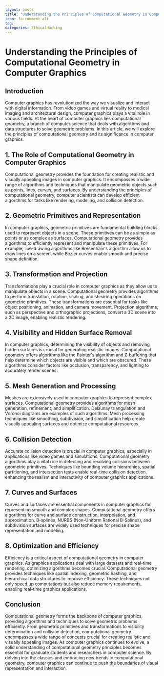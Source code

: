 ```yaml
---
layout: posts
title: "Understanding the Principles of Computational Geometry in Computer Graphics"
icon: fa-comment-alt
tag:      
categories: EthicalHacking
---
```



# Understanding the Principles of Computational Geometry in Computer Graphics

## Introduction

Computer graphics has revolutionized the way we visualize and interact with digital information. From video games and virtual reality to medical imaging and architectural design, computer graphics plays a vital role in various fields. At the heart of computer graphics lies computational geometry, a branch of computer science that deals with algorithms and data structures to solve geometric problems. In this article, we will explore the principles of computational geometry and its significance in computer graphics.

## 1. The Role of Computational Geometry in Computer Graphics

Computational geometry provides the foundation for creating realistic and visually appealing images in computer graphics. It encompasses a wide range of algorithms and techniques that manipulate geometric objects such as points, lines, curves, and surfaces. By understanding the principles of computational geometry, computer scientists can develop efficient algorithms for tasks like rendering, modeling, and collision detection.

## 2. Geometric Primitives and Representation

In computer graphics, geometric primitives are fundamental building blocks used to represent objects in a scene. These primitives can be as simple as points or as complex as surfaces. Computational geometry provides algorithms to efficiently represent and manipulate these primitives. For example, line-drawing algorithms like Bresenham's algorithm allow us to draw lines on a screen, while Bezier curves enable smooth and precise shape definition.

## 3. Transformation and Projection

Transformations play a crucial role in computer graphics as they allow us to manipulate objects in a scene. Computational geometry provides algorithms to perform translation, rotation, scaling, and shearing operations on geometric primitives. These transformations are essential for tasks like object positioning, animation, and camera movement. Projection algorithms, such as perspective and orthographic projections, convert a 3D scene into a 2D image, enabling realistic rendering.

## 4. Visibility and Hidden Surface Removal

In computer graphics, determining the visibility of objects and removing hidden surfaces is crucial for generating realistic images. Computational geometry offers algorithms like the Painter's algorithm and Z-buffering that help determine which objects are visible and which are obscured. These algorithms consider factors like occlusion, transparency, and lighting to accurately render scenes.

## 5. Mesh Generation and Processing

Meshes are extensively used in computer graphics to represent complex surfaces. Computational geometry provides algorithms for mesh generation, refinement, and simplification. Delaunay triangulation and Voronoi diagrams are examples of such algorithms. Mesh processing techniques like smoothing, subdivision, and simplification help create visually appealing surfaces and optimize computational resources.

## 6. Collision Detection

Accurate collision detection is crucial in computer graphics, especially in applications like video games and simulations. Computational geometry algorithms play a vital role in detecting and resolving collisions between geometric primitives. Techniques like bounding volume hierarchies, spatial partitioning, and intersection tests enable real-time collision detection, enhancing the realism and interactivity of computer graphics applications.

## 7. Curves and Surfaces

Curves and surfaces are essential components in computer graphics for representing smooth and complex shapes. Computational geometry offers algorithms for curve and surface construction, interpolation, and approximation. B-splines, NURBS (Non-Uniform Rational B-Splines), and subdivision surfaces are widely used techniques for precise shape representation and modeling.

## 8. Optimization and Efficiency

Efficiency is a critical aspect of computational geometry in computer graphics. As graphics applications deal with large datasets and real-time rendering, optimizing algorithms becomes crucial. Computational geometry provides techniques like spatial indexing, geometric hashing, and hierarchical data structures to improve efficiency. These techniques not only speed up computations but also reduce memory requirements, enabling real-time graphics applications.

## Conclusion

Computational geometry forms the backbone of computer graphics, providing algorithms and techniques to solve geometric problems efficiently. From geometric primitives and transformations to visibility determination and collision detection, computational geometry encompasses a wide range of concepts crucial for creating realistic and visually appealing images. As computer graphics continues to evolve, a solid understanding of computational geometry principles becomes essential for graduate students and researchers in computer science. By delving into the classics and embracing new trends in computational geometry, computer graphics can continue to push the boundaries of visual representation and interaction.